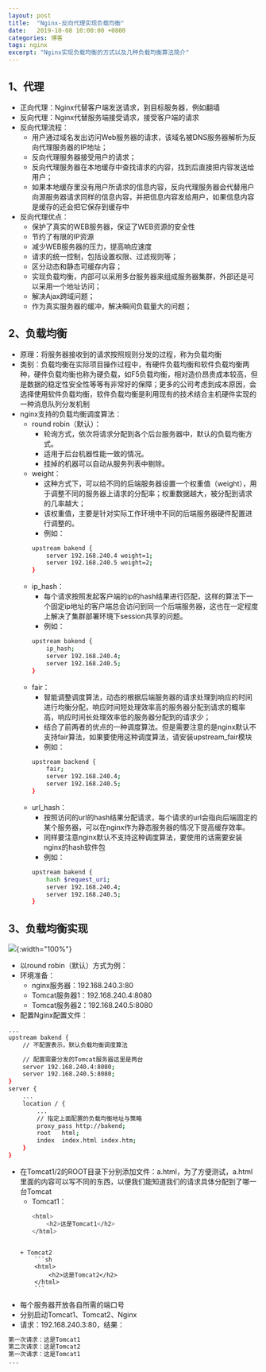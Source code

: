 ```yaml
---
layout: post
title:  "Nginx-反向代理实现负载均衡"
date:   2019-10-08 10:00:00 +0800
categories: 博客
tags: nginx
excerpt: "Nginx实现负载均衡的方式以及几种负载均衡算法简介"
---
```


## 1、代理
+ 正向代理：Nginx代替客户端发送请求，到目标服务器，例如翻墙
+ 反向代理：Nginx代替服务端接受请求，接受客户端的请求
+ 反向代理流程：
    + 用户通过域名发出访问Web服务器的请求，该域名被DNS服务器解析为反向代理服务器的IP地址；
    + 反向代理服务器接受用户的请求；
    + 反向代理服务器在本地缓存中查找请求的内容，找到后直接把内容发送给用户；
    + 如果本地缓存里没有用户所请求的信息内容，反向代理服务器会代替用户向源服务器请求同样的信息内容，并把信息内容发给用户，如果信息内容是缓存的还会把它保存到缓存中
+ 反向代理优点：
    + 保护了真实的WEB服务器，保证了WEB资源的安全性
    + 节约了有限的IP资源
    + 减少WEB服务器的压力，提高响应速度
    + 请求的统一控制，包括设置权限、过滤规则等；
    + 区分动态和静态可缓存内容；
    + 实现负载均衡，内部可以采用多台服务器来组成服务器集群，外部还是可以采用一个地址访问；
    + 解决Ajax跨域问题；
    + 作为真实服务器的缓冲，解决瞬间负载量大的问题； 

## 2、负载均衡
+ 原理：将服务器接收到的请求按照规则分发的过程，称为负载均衡
+ 类别：负载均衡在实际项目操作过程中，有硬件负载均衡和软件负载均衡两种，硬件负载均衡也称为硬负载，如F5负载均衡，相对造价昂贵成本较高，但是数据的稳定性安全性等等有非常好的保障；更多的公司考虑到成本原因，会选择使用软件负载均衡，软件负载均衡是利用现有的技术结合主机硬件实现的一种消息队列分发机制
+ nginx支持的负载均衡调度算法：
    + round robin（默认）：
        + 轮询方式，依次将请求分配到各个后台服务器中，默认的负载均衡方式。 
        + 适用于后台机器性能一致的情况。 
        + 挂掉的机器可以自动从服务列表中剔除。
    + weight：
        + 这种方式下，可以给不同的后端服务器设置一个权重值（weight），用于调整不同的服务器上请求的分配率；权重数据越大，被分配到请求的几率越大；
        + 该权重值，主要是针对实际工作环境中不同的后端服务器硬件配置进行调整的。
        + 例如：
        ```sh
        upstream bakend {    
            server 192.168.240.4 weight=1;    
            server 192.168.240.5 weight=2;    
        } 
        ``` 
    + ip_hash：
        + 每个请求按照发起客户端的ip的hash结果进行匹配，这样的算法下一个固定ip地址的客户端总会访问到同一个后端服务器，这也在一定程度上解决了集群部署环境下session共享的问题。
        + 例如：
        ```sh
        upstream bakend {    
            ip_hash;    
            server 192.168.240.4;    
            server 192.168.240.5;    
        }  
        ```
    + fair：
        + 智能调整调度算法，动态的根据后端服务器的请求处理到响应的时间进行均衡分配，响应时间短处理效率高的服务器分配到请求的概率高，响应时间长处理效率低的服务器分配到的请求少；
        + 结合了前两者的优点的一种调度算法。但是需要注意的是nginx默认不支持fair算法，如果要使用这种调度算法，请安装upstream_fair模块
        + 例如：
        ```sh
        upstream backend {      
            fair;    
            server 192.168.240.4;    
            server 192.168.240.5; 
        }
        ```
    + url_hash：
        + 按照访问的url的hash结果分配请求，每个请求的url会指向后端固定的某个服务器，可以在nginx作为静态服务器的情况下提高缓存效率。
        + 同样要注意nginx默认不支持这种调度算法，要使用的话需要安装nginx的hash软件包  
        + 例如：
        ```sh
        upstream bakend {
            hash $request_uri;
            server 192.168.240.4;    
            server 192.168.240.5;
        }
        ```

## 3、负载均衡实现
![]({{site.url}}/assets/20191008_01/0.png){:width="100%"} 
+ 以round robin（默认）方式为例：  
+ 环境准备：
    + nginx服务器：192.168.240.3:80
    + Tomcat服务器1：192.168.240.4:8080
    + Tomcat服务器2：192.168.240.5:8080
+ 配置Nginx配置文件：
```sh
...
upstream bakend {
    // 不配置表示，默认负载均衡调度算法

    // 配置需要分发的Tomcat服务器这里是两台
    server 192.168.240.4:8080;
    server 192.168.240.5:8080;
}
server {
    ...
    location / {
        ...
        // 指定上面配置的负载均衡地址与策略
        proxy_pass http://bakend;
        root   html;
        index  index.html index.htm;
    }
}
``` 
+ 在Tomcat1/2的ROOT目录下分别添加文件：a.html，为了方便测试，a.html里面的内容可以写不同的东西，以便我们能知道我们的请求具体分配到了哪一台Tomcat 
    + Tomcat1：
        ```sh
        <html>
            <h2>这是Tomcat1</h2>
        </html>
    ```

    + Tomcat2
        ```sh
        <html>
            <h2>这是Tomcat2</h2>
        </html>
        ```
+ 每个服务器开放各自所需的端口号
+ 分别启动Tomcat1、Tomcat2、Nginx 
+ 请求：192.168.240.3:80，结果：
```sh
第一次请求：这是Tomcat1
第二次请求：这是Tomcat2
第一次请求：这是Tomcat1
...
```       
